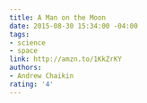 ```yaml
---
title: A Man on the Moon
date: 2015-08-30 15:34:00 -04:00
tags:
- science
- space
link: http://amzn.to/1KkZrKY
authors:
- Andrew Chaikin
rating: '4'
---
```


